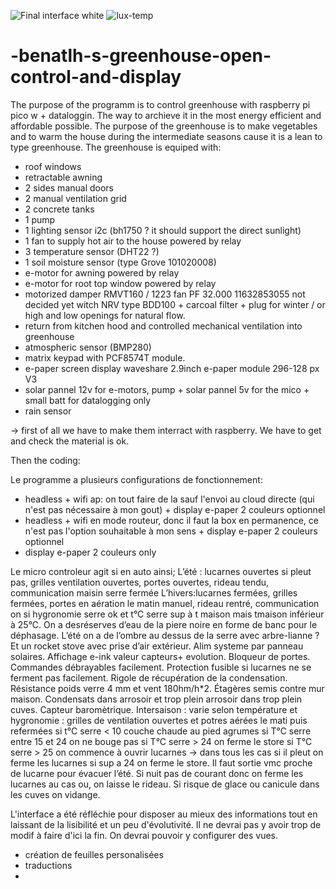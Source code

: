 ![Final interface white](https://github.com/benatlh/-benatlh-s-greenhouse-open-control-and-display/assets/37818231/77c905b1-291b-48d8-b730-f3a5a8982711)
![lux-temp](https://github.com/benatlh/-benatlh-s-greenhouse-open-control-and-display/assets/37818231/25210572-3caf-4a8a-9c6d-66e625314cc8)


# -benatlh-s-greenhouse-open-control-and-display
The purpose of the programm is to control greenhouse with raspberry pi pico w + dataloggin. The way to archieve it in the most energy efficient and affordable possible. The purpose of the greenhouse is to make vegetables and to warm the house during the intermediate seasons cause it is a lean to type greenhouse. The greenhouse is equiped with:

- roof windows
- retractable awning
- 2 sides manual doors
- 2 manual ventilation grid
- 2 concrete tanks
- 1 pump
- 1 lighting sensor i2c (bh1750 ? it should support the direct sunlight)
- 1 fan to supply hot air to the house powered by relay
- 3 temperature sensor (DHT22 ?)
- 1 soil moisture sensor (type Grove 101020008)
- e-motor for awning powered by relay
- e-motor for root top window powered by relay
- motorized damper RMVT160 / 1223  fan PF 32.000 11632853055 not decided yet witch NRV type BDD100 + carcoal filter + plug for winter / or high and low openings for natural flow.
- return from kitchen hood and controlled mechanical ventilation into greenhouse
- atmospheric sensor (BMP280)
- matrix keypad with PCF8574T module.
- e-paper screen display waveshare 2.9inch e-paper module 296-128 px V3
- solar pannel 12v for e-motors, pump + solar pannel 5v for the mico + small batt for datalogging only
- rain sensor  

-> first of all we have to make them interract with raspberry. We have to get and check the material is ok.

Then the coding:

Le programme a plusieurs configurations de fonctionnement:
- headless + wifi ap: on tout faire de la sauf l'envoi au cloud directe (qui n'est pas nécessaire à mon gout) + display e-paper 2 couleurs optionnel
- headless + wifi en mode routeur, donc il faut la box en permanence, ce n'est pas l'option souhaitable à mon sens + display e-paper 2 couleurs optionnel
- display e-paper 2 couleurs only

Le micro controleur agit si en auto ainsi;
L’été : lucarnes ouvertes si pleut pas, grilles ventilation ouvertes, portes ouvertes, rideau tendu, communication maisin serre fermée
L’hivers:lucarnes fermées, grilles fermées, portes en aération le matin manuel, rideau rentré, communication on si hygronomie serre ok et t°C serre sup à t maison mais tmaison inférieur à 25°C. On a desréserves d’eau de la piere noire en forme de banc pour le déphasage. L’été on a de l’ombre au dessus de la serre avec arbre-lianne ? Et un rocket stove avec prise d’air extérieur. Alim systeme par panneau solaires. Affichage e-ink valeur capteurs+ evolution. Bloqueur de portes. Commandes débrayables facilement. Protection fusible si lucarnes ne se ferment pas facilement. Rigole de récupération de la condensation. Résistance poids verre 4 mm et vent 180hm/h*2. Étagères semis contre mur maison. Condensats dans arrosoir et trop plein arrosoir dans trop plein cuves. Capteur baromètrique.
Intersaison : varie selon température et hygronomie : grilles de ventilation ouvertes et potres aérées le mati puis refermées
	si t°C serre < 10  couche chaude au pied agrumes
	si T°C serre entre 15 et 24 on ne bouge pas
	si T°C serre > 24 on ferme le store
	si T°C serre > 25 on commence à ouvrir lucarnes
→ dans tous les cas si il pleut on ferme les lucarnes si sup a 24 on ferme le store. Il faut sortie vmc proche de lucarne pour évacuer l’été. Si nuit pas de courant donc on ferme les lucarnes au cas ou, on laisse le rideau. Si risque de glace ou canicule dans les cuves on vidange.


L'interface a été réfléchie pour disposer au mieux des informations tout en laissant de la lisibilité et un peu d'évolutivité. Il ne devrai pas y avoir trop de modif à faire d'ici la fin. On devrai pouvoir y configurer des vues.

- création de feuilles personalisées
- traductions
- 
